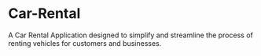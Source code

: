 # Car-Rental
A Car Rental Application designed to simplify and streamline the process of renting vehicles for customers and businesses.
